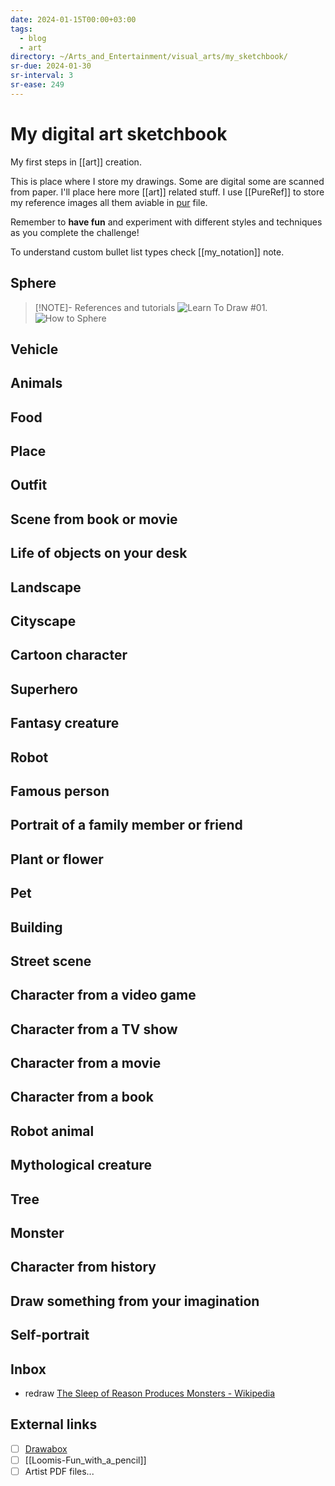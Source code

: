 ```yaml
---
date: 2024-01-15T00:00+03:00
tags:
  - blog
  - art
directory: ~/Arts_and_Entertainment/visual_arts/my_sketchbook/
sr-due: 2024-01-30
sr-interval: 3
sr-ease: 249
---
```


# My digital art sketchbook

My first steps in [[art]] creation.

This is place where I store my drawings. Some are digital some are scanned from
paper. I'll place here more [[art]] related stuff. I use [[PureRef]] to store my
reference images all them aviable in [pur](./img/my_sketchbook.pur) file.

Remember to **have fun** and experiment with different styles and techniques as
you complete the challenge!

To understand custom bullet list types check [[my_notation]] note.

## Sphere

> [!NOTE]- References and tutorials
> ![Learn To Draw #01](https://www.youtube.com/watch?v=ewMksAbgdBI).
> ![How to Sphere](https://www.youtube.com/watch?app=desktop&v=gE1CmIzQzgE)

## Vehicle

## Animals

## Food

## Place

## Outfit

## Scene from book or movie

## Life of objects on your desk

## Landscape

## Cityscape

## Cartoon character

## Superhero

## Fantasy creature

## Robot

## Famous person

## Portrait of a family member or friend

## Plant or flower

## Pet

## Building

## Street scene

## Character from a video game

## Character from a TV show

## Character from a movie

## Character from a book

## Robot animal

## Mythological creature

## Tree

## Monster

## Character from history

## Draw something from your imagination

## Self-portrait

## Inbox

- redraw [The Sleep of Reason Produces Monsters - Wikipedia](https://en.wikipedia.org/wiki/The_Sleep_of_Reason_Produces_Monsters)

## External links

- [ ] [Drawabox](https://drawabox.com/)
- [ ] [[Loomis-Fun_with_a_pencil]]
- [ ] Artist PDF files...
